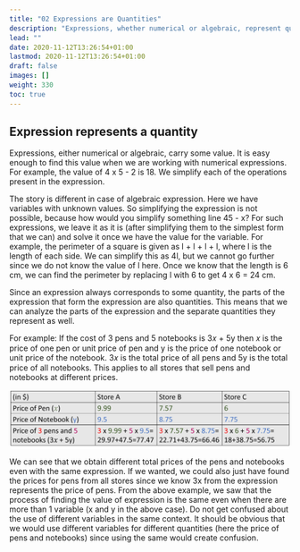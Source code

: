 ```yaml
---
title: "02 Expressions are Quantities"
description: "Expressions, whether numerical or algebraic, represent quantities. Numerical expressions are easily simplified, while algebraic expressions require variable values for simplification. Each part of an expression represents a separate quantity."
lead: ""
date: 2020-11-12T13:26:54+01:00
lastmod: 2020-11-12T13:26:54+01:00
draft: false
images: []
weight: 330
toc: true
---
```


## Expression represents a quantity

Expressions, either numerical or algebraic, carry some value. It is easy enough to find this value when we are working with numerical expressions. For example, the value of 4 x 5 - 2 is 18. We simplify each of the operations present in the expression. 


The story is different in case of algebraic expression. Here we have variables with unknown values. So simplifying the expression is not possible, because how would you simplify something line 45 - x? 
For such expressions, we leave it as it is (after simplifying them to the simplest form that we can) and solve it once we have the value for the variable. 
For example, the perimeter of a square is given as l + l + l + l, where l is the length of each side. We can simplify this as 4l, but we cannot go further since we do not know the value of l here. Once we know that the length is 6 cm, we can find the perimeter by replacing l with 6 to get 4 x 6 = 24 cm. 


Since an expression always corresponds to some quantity, the parts of the expression that form the expression are also quantities. This means that we can analyze the parts of the expression and the separate quantities they represent as well.


For example: If the cost of 3 pens and 5 notebooks is 3𝑥 + 5y then 𝑥 is the price of one pen or unit price of pen and y is the price of one notebook or unit price of the notebook. 3𝑥 is the total price of all pens and 5y is the total price of all notebooks. This applies to all stores that sell pens and notebooks at different prices.

<img src="1_20_table_expression_is_a_quantity.jpg" width="500" style="display: block; margin: 0 auto;">

We can see that we obtain different total prices of the pens and notebooks even with the same expression. If we wanted, we could also just have found the prices for pens from all stores since we know 3x from the expression represents the price of pens. 
From the above example, we saw that the process of finding the value of expression is the same even when there are more than 1 variable (x and y in the above case). Do not get confused about the use of different variables in the same context. It should be obvious that we would use different variables for different quantities (here the price of pens and notebooks) since using the same would create confusion. 
